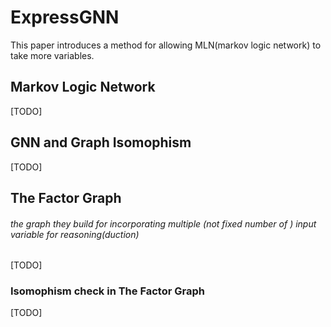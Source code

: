 # ExpressGNN

This paper introduces a method for allowing MLN(markov logic network) to take more variables.



## Markov Logic Network

[TODO]

## GNN and Graph Isomophism 

[TODO]



## The Factor Graph 

###### the graph they build for incorporating multiple (not fixed number of ) input variable for reasoning(duction) 

[TODO]

### Isomophism check in The Factor Graph

[TODO]

